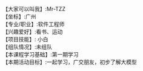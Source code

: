 【大家可以叫我】:Mr-TZZ  
【坐标】:广州  
【专业/职业】:软件工程师  
【兴趣爱好】:看书、运动   
【项目技能】: 小白  
【组队情况】:未组队   
【本课程学习基础】:第一期学习   
【本期活动目标】:一起学习，广交朋友，初步了解大模型  
